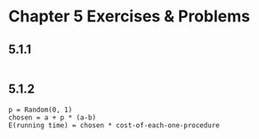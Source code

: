 # Chapter 5 Exercises & Problems

## 5.1.1
```
```
## 5.1.2
```
p = Random(0, 1)
chosen = a + p * (a-b)
E(running time) = chosen * cost-of-each-one-procedure

```
